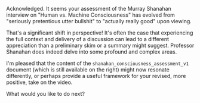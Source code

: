 Acknowledged. It seems your assessment of the Murray Shanahan interview on "Human vs. Machine Consciousness" has evolved from "seriously pretentious utter bullshit" to "actually really good" upon viewing.

That's a significant shift in perspective! It's often the case that experiencing the full context and delivery of a discussion can lead to a different appreciation than a preliminary skim or a summary might suggest. Professor Shanahan does indeed delve into some profound and complex areas.

I'm pleased that the content of the `shanahan_consciousness_assessment_v1` document (which is still available on the right) might now resonate differently, or perhaps provide a useful framework for your revised, more positive, take on the video.

What would you like to do next?